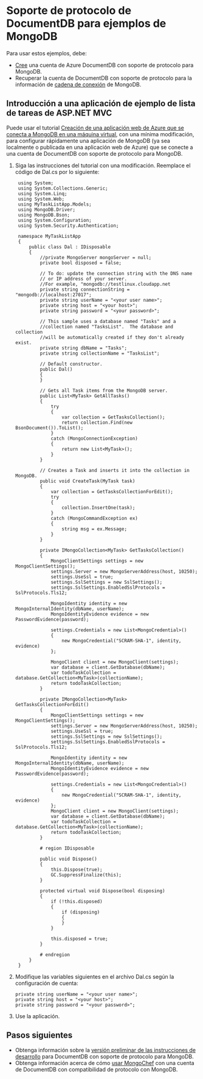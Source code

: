 <properties 
	pageTitle="Ejemplos de DocumentDB para MongoDB | Microsoft Azure" 
	description="Buscar ejemplos de soporte de protocolo de DocumentDB para MongoDB" 
	keywords="ejemplos de mongodb"
	services="documentdb" 
	authors="stephbaron" 
	manager="jhubbard" 
	editor="" 
	documentationCenter=""/>

<tags 
	ms.service="documentdb" 
	ms.workload="data-services" 
	ms.tgt_pltfrm="na" 
	ms.devlang="na" 
	ms.topic="article" 
	ms.date="08/23/2016" 
	ms.author="stbaro"/>

# Soporte de protocolo de DocumentDB para ejemplos de MongoDB
Para usar estos ejemplos, debe:

- [Cree](documentdb-create-mongodb-account.md) una cuenta de Azure DocumentDB con soporte de protocolo para MongoDB.
- Recuperar la cuenta de DocumentDB con soporte de protocolo para la información de [cadena de conexión](documentdb-connect-mongodb-account.md) de MongoDB.

## Introducción a una aplicación de ejemplo de lista de tareas de ASP.NET MVC

Puede usar el tutorial [Creación de una aplicación web de Azure que se conecta a MongoDB en una máquina virtual](../app-service-web/web-sites-dotnet-store-data-mongodb-vm.md), con una mínima modificación, para configurar rápidamente una aplicación de MongoDB (ya sea localmente o publicada en una aplicación web de Azure) que se conecte a una cuenta de DocumentDB con soporte de protocolo para MongoDB.

1. Siga las instrucciones del tutorial con una modificación. Reemplace el código de Dal.cs por lo siguiente:
	
		using System;
		using System.Collections.Generic;
		using System.Linq;
		using System.Web;
		using MyTaskListApp.Models;
		using MongoDB.Driver;
		using MongoDB.Bson;
		using System.Configuration;
		using System.Security.Authentication;

		namespace MyTaskListApp
		{
		    public class Dal : IDisposable
	    	{
        		//private MongoServer mongoServer = null;
        		private bool disposed = false;

		        // To do: update the connection string with the DNS name
        		// or IP address of your server. 
        		//For example, "mongodb://testlinux.cloudapp.net
        		private string connectionString = "mongodb://localhost:27017";
        		private string userName = "<your user name>";
        		private string host = "<your host>";
        		private string password = "<your password>";

        		// This sample uses a database named "Tasks" and a 
        		//collection named "TasksList".  The database and collection 
        		//will be automatically created if they don't already exist.
        		private string dbName = "Tasks";
        		private string collectionName = "TasksList";

        		// Default constructor.        
        		public Dal()
		        {
		        }

        		// Gets all Task items from the MongoDB server.        
		        public List<MyTask> GetAllTasks()
		        {
            		try
            		{
                		var collection = GetTasksCollection();
                		return collection.Find(new BsonDocument()).ToList();
            		}
            		catch (MongoConnectionException)
            		{
                		return new List<MyTask>();
            		}
        		}

        		// Creates a Task and inserts it into the collection in MongoDB.
        		public void CreateTask(MyTask task)
        		{
            		var collection = GetTasksCollectionForEdit();
            		try
            		{
                		collection.InsertOne(task);
            		}
            		catch (MongoCommandException ex)
            		{
                		string msg = ex.Message;
            		}
        		}
		
		        private IMongoCollection<MyTask> GetTasksCollection()
		        {
            		MongoClientSettings settings = new MongoClientSettings();
            		settings.Server = new MongoServerAddress(host, 10250);
            		settings.UseSsl = true;
            		settings.SslSettings = new SslSettings();
            		settings.SslSettings.EnabledSslProtocols = SslProtocols.Tls12;
		
            		MongoIdentity identity = new MongoInternalIdentity(dbName, userName);
            		MongoIdentityEvidence evidence = new PasswordEvidence(password);
		
            		settings.Credentials = new List<MongoCredential>()
            		{
                		new MongoCredential("SCRAM-SHA-1", identity, evidence)
            		};

            		MongoClient client = new MongoClient(settings);
            		var database = client.GetDatabase(dbName);
            		var todoTaskCollection = database.GetCollection<MyTask>(collectionName);
            		return todoTaskCollection;
        		}
		
		        private IMongoCollection<MyTask> GetTasksCollectionForEdit()
		        {
            		MongoClientSettings settings = new MongoClientSettings();
            		settings.Server = new MongoServerAddress(host, 10250);
            		settings.UseSsl = true;
            		settings.SslSettings = new SslSettings();
            		settings.SslSettings.EnabledSslProtocols = SslProtocols.Tls12;
		
            		MongoIdentity identity = new MongoInternalIdentity(dbName, userName);
            		MongoIdentityEvidence evidence = new PasswordEvidence(password);
		
            		settings.Credentials = new List<MongoCredential>()
            		{
                		new MongoCredential("SCRAM-SHA-1", identity, evidence)
            		};
            		MongoClient client = new MongoClient(settings);
            		var database = client.GetDatabase(dbName);
            		var todoTaskCollection = database.GetCollection<MyTask>(collectionName);
            		return todoTaskCollection;
        		}

        		# region IDisposable
		
		        public void Dispose()
		        {
            		this.Dispose(true);
            		GC.SuppressFinalize(this);
        		}

        		protected virtual void Dispose(bool disposing)
        		{
            		if (!this.disposed)
            		{
                		if (disposing)
                		{
                		}
            		}

            		this.disposed = true;
        		}

        		# endregion
    		}
		}

2.	Modifique las variables siguientes en el archivo Dal.cs según la configuración de cuenta:

        private string userName = "<your user name>";
    	private string host = "<your host>";
        private string password = "<your password>";

3. Use la aplicación.

## Pasos siguientes

- Obtenga información sobre la [versión preliminar de las instrucciones de desarrollo](documentdb-mongodb-guidelines.md) para DocumentDB con soporte de protocolo para MongoDB.
- Obtenga información acerca de cómo [usar MongoChef](documentdb-mongodb-mongochef.md) con una cuenta de DocumentDB con compatibilidad de protocolo con MongoDB.

 

<!---HONumber=AcomDC_0824_2016-->